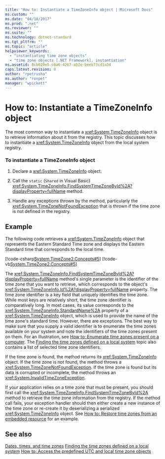 ```yaml
---
title: "How to: Instantiate a TimeZoneInfo object | Microsoft Docs"
ms.custom: ""
ms.date: "04/10/2017"
ms.prod: ".net"
ms.reviewer: ""
ms.suite: ""
ms.technology: dotnet-standard
ms.tgt_pltfrm: ""
ms.topic: "article"
helpviewer_keywords: 
  - "instantiating time zone objects"
  - "time zone objects [.NET Framework], instantiation"
ms.assetid: 8cb620e5-c6a6-4267-a52e-beeb73cd1a34
caps.latest.revision: 8
author: "rpetrusha"
ms.author: "ronpet"
manager: "wpickett"
---
```


# How to: Instantiate a TimeZoneInfo object

The most common way to instantiate a <xref:System.TimeZoneInfo> object is to retrieve information about it from the registry. This topic discusses how to instantiate a <xref:System.TimeZoneInfo> object from the local system registry.

### To instantiate a TimeZoneInfo object

1. Declare a <xref:System.TimeZoneInfo> object.

2. Call the `static` (`Shared` in Visual Basic) <xref:System.TimeZoneInfo.FindSystemTimeZoneById%2A?displayProperty=fullName> method.

3. Handle any exceptions thrown by the method, particularly the <xref:System.TimeZoneNotFoundException> that is thrown if the time zone is not defined in the registry.

## Example

The following code retrieves a <xref:System.TimeZoneInfo> object that represents the Eastern Standard Time zone and displays the Eastern Standard time that corresponds to the local time.

[!code-csharp[System.TimeZone2.Concepts#5](../../../samples/snippets/csharp/VS_Snippets_CLR_System/system.TimeZone2.Concepts/CS/TimeZone2Concepts.cs#5)]
[!code-vb[System.TimeZone2.Concepts#5](../../../samples/snippets/visualbasic/VS_Snippets_CLR_System/system.TimeZone2.Concepts/VB/TimeZone2Concepts.vb#5)]

The <xref:System.TimeZoneInfo.FindSystemTimeZoneById%2A?displayProperty=fullName> method's single parameter is the identifier of the time zone that you want to retrieve, which corresponds to the object's <xref:System.TimeZoneInfo.Id%2A?displayProperty=fullName> property. The time zone identifier is a key field that uniquely identifies the time zone. While most keys are relatively short, the time zone identifier is comparatively long. In most cases, its value corresponds to the <xref:System.TimeZoneInfo.StandardName%2A> property of a <xref:System.TimeZoneInfo> object, which is used to provide the name of the time zone's standard time. However, there are exceptions. The best way to make sure that you supply a valid identifier is to enumerate the time zones available on your system and note the identifiers of the time zones present on them. For an illustration, see [How to: Enumerate time zones present on a computer](../../../docs/standard/datetime/enumerate-time-zones.md). The [Finding the time zones defined on a local system](../../../docs/standard/datetime/finding-the-time-zones-on-local-system.md) topic also contains a list of selected time zone identifiers.

If the time zone is found, the method returns its <xref:System.TimeZoneInfo> object. If the time zone is not found, the method throws a <xref:System.TimeZoneNotFoundException>. If the time zone is found but its data is corrupted or incomplete, the method throws an <xref:System.InvalidTimeZoneException>.

If your application relies on a time zone that must be present, you should first call the <xref:System.TimeZoneInfo.FindSystemTimeZoneById%2A> method to retrieve the time zone information from the registry. If the method call fails, your exception handler should then either create a new instance of the time zone or re-create it by deserializing a serialized <xref:System.TimeZoneInfo> object. See [How to: Restore time zones from an embedded resource](../../../docs/standard/datetime/restore-time-zones-from-an-embedded-resource.md) for an example.

## See also

[Dates, times, and time zones](../../../docs/standard/datetime/index.md)
[Finding the time zones defined on a local system](../../../docs/standard/datetime/finding-the-time-zones-on-local-system.md)
[How to: Access the predefined UTC and local time zone objects](../../../docs/standard/datetime/access-utc-and-local.md)